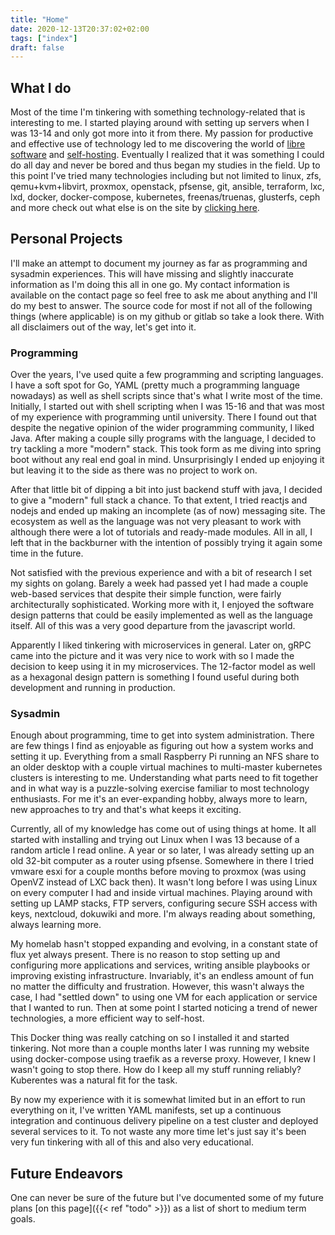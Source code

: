 ```yaml
---
title: "Home"
date: 2020-12-13T20:37:02+02:00
tags: ["index"]
draft: false
---
```


## What I do

Most of the time I'm tinkering with something technology-related that is interesting to me.
I started playing around with setting up servers when I was 13-14 and only got more into it from there.
My passion for productive and effective use of technology led to me discovering the world of
[libre software](https://www.fsf.org/resources/resources/what-is-fs)
and
[self-hosting](https://www.reddit.com/r/selfhosted/wiki/index#wiki_self-hosting).
Eventually I realized that it was something I could do all day and never be bored and thus began my studies in the field.
Up to this point I've tried many technologies including but not limited to
linux, zfs, qemu+kvm+libvirt, proxmox, openstack, pfsense, git, ansible, terraform, lxc, lxd, docker, docker-compose, kubernetes, freenas/truenas, glusterfs, ceph and more check out what else is on the site by [clicking here](/links).

## Personal Projects
I'll make an attempt to document my journey as far as programming and sysadmin experiences.
This will have missing and slightly inaccurate information as I'm doing this all in one go.
My contact information is available on the contact page so feel free to ask me about anything and I'll do my best to answer.
The source code for most if not all of the following things (where applicable) is on my github or gitlab so take a look there.
With all disclaimers out of the way, let's get into it. 

### Programming
Over the years, I've used quite a few programming and scripting languages.
I have a soft spot for Go, YAML (pretty much a programming language nowadays) as well as shell scripts since that's what I write most of the time.
Initially, I started out with shell scripting when I was 15-16 and that was most of my experience with programming until university.
There I found out that despite the negative opinion of the wider programming community, I liked Java.
After making a couple silly programs with the language, I decided to try tackling a more "modern" stack.
This took form as me diving into spring boot without any real end goal in mind.
Unsurprisingly I ended up enjoying it but leaving it to the side as there was no project to work on.

After that little bit of dipping a bit into just backend stuff with java, I decided to give a "modern" full stack a chance.
To that extent, I tried reactjs and nodejs and ended up making an incomplete (as of now) messaging site.
The ecosystem as well as the language was not very pleasant to work with although there were a lot of tutorials and ready-made modules.
All in all, I left that in the backburner with the intention of possibly trying it again some time in the future.

Not satisfied with the previous experience and with a bit of research I set my sights on golang.
Barely a week had passed yet I had made a couple web-based services that despite their simple function, were fairly architecturally sophisticated.
Working more with it, I enjoyed the software design patterns that could be easily implemented as well as the language itself.
All of this was a very good departure from the javascript world.

Apparently I liked tinkering with microservices in general.
Later on, gRPC came into the picture and it was very nice to work with so I made the decision to keep using it in my microservices.
The 12-factor model as well as a hexagonal design pattern is something I found useful during both development and running in production.

### Sysadmin
Enough about programming, time to get into system administration.
There are few things I find as enjoyable as figuring out how a system works and setting it up.
Everything from a small Raspberry Pi running an NFS share to an older desktop with a couple virtual machines to multi-master kubernetes clusters is interesting to me.
Understanding what parts need to fit together and in what way is a puzzle-solving exercise familiar to most technology enthusiasts.
For me it's an ever-expanding hobby, always more to learn, new approaches to try and that's what keeps it exciting.

Currently, all of my knowledge has come out of using things at home.
It all started with installing and trying out Linux when I was 13 because of a random article I read online.
A year or so later, I was already setting up an old 32-bit computer as a router using pfsense.
Somewhere in there I tried vmware esxi for a couple months before moving to proxmox (was using OpenVZ instead of LXC back then).
It wasn't long before I was using Linux on every computer I had and inside virtual machines.
Playing around with setting up LAMP stacks, FTP servers, configuring secure SSH access with keys, nextcloud, dokuwiki and more.
I'm always reading about something, always learning more.

My homelab hasn't stopped expanding and evolving, in a constant state of flux yet always present.
There is no reason to stop setting up and configuring more applications and services, writing ansible playbooks or improving existing infrastructure.
Invariably, it's an endless amount of fun no matter the difficulty and frustration.
However, this wasn't always the case, I had "settled down" to using one VM for each application or service that I wanted to run.
Then at some point I started noticing a trend of newer technologies, a more efficient way to self-host.

This Docker thing was really catching on so I installed it and started tinkering.
Not more than a couple months later I was running my website using docker-compose using traefik as a reverse proxy.
However, I knew I wasn't going to stop there. How do I keep all my stuff running reliably?
Kuberentes was a natural fit for the task.

By now my experience with it is somewhat limited but in an effort to run everything on it, I've written YAML manifests, set up a continuous integration and continuous delivery pipeline on a test cluster and deployed several services to it.
To not waste any more time let's just say it's been very fun tinkering with all of this and also very educational.

## Future Endeavors
One can never be sure of the future but I've documented some of my future plans [on this page]({{< ref "todo" >}}) as a list of short to medium term goals.
